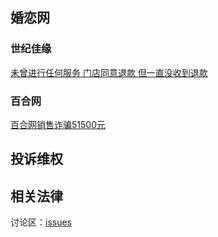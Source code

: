 ## 婚恋网
### 世纪佳缘
[未曾进行任何服务 门店同意退款 但一直没收到退款](https://tousu.sina.com.cn/complaint/view/17347825022/)
### 百合网
[百合网销售诈骗51500元](https://tousu.sina.com.cn/complaint/view/17347453141/)
## 投诉维权
## 相关法律

讨论区：[issues](https://github.com/HUNLIANWANG/hunlianwang.github.io/issues)
